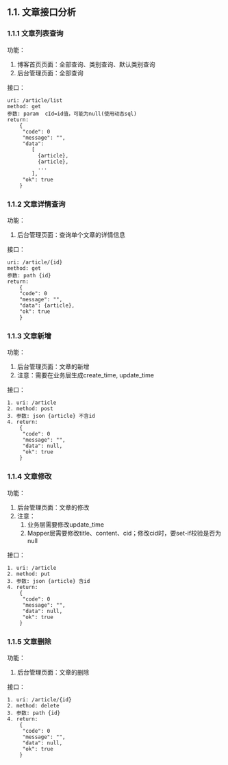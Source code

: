 ## 1.1. 文章接口分析
### 1.1.1 文章列表查询
功能：
1. 博客首页页面：全部查询、类别查询、默认类别查询
2. 后台管理页面：全部查询

接口：
```
uri: /article/list
method: get
参数: param  cId=id值，可能为null(使用动态sql)
return: 
    {
     "code": 0
     "message": "",
     "data": 
        [
          {article},
          {article},
          ...
        ],
     "ok": true
    }
```


### 1.1.2 文章详情查询
功能：
1. 后台管理页面：查询单个文章的详情信息

接口：
```
uri: /article/{id}
method: get
参数: path {id}
return: 
    {
    "code": 0
    "message": "",
    "data": {article},
    "ok": true
    }
```


### 1.1.3 文章新增
功能：
1. 后台管理页面：文章的新增
2. 注意：需要在业务层生成create_time, update_time

接口：
```
1. uri: /article
2. method: post
3. 参数: json {article} 不含id
4. return: 
    {
     "code": 0
     "message": "",
     "data": null,
     "ok": true
    }
```


### 1.1.4 文章修改
功能：
1. 后台管理页面：文章的修改
2. 注意：
   1. 业务层需要修改update_time
   2. Mapper层需要修改title、content、cid；修改cid时，要set-if校验是否为null

接口：
```
1. uri: /article
2. method: put
3. 参数: json {article} 含id
4. return: 
    {
     "code": 0
     "message": "",
     "data": null,
     "ok": true
    }
```


### 1.1.5 文章删除
功能：
1. 后台管理页面：文章的删除

接口：
```
1. uri: /article/{id}
2. method: delete
3. 参数: path {id}
4. return: 
    {
     "code": 0
     "message": "",
     "data": null,
     "ok": true
    }
```







